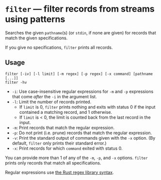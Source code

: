 # `filter` — filter records from streams using patterns

Searches the given `pathname`(s) (or `stdin`, if none are given) for records
that match the given specifications.

If you give no specifications, `filter` prints all records.

## Usage

```
filter [-iv] [-l limit] [-m regex] [-p regex] [-x command] [pathname [...]]
filter -hv
```

* `-i`: Use case-insensitive regular expressions for `-m` and `-p` expressions
  that come *after* the `-i` in the argument list.
* `-l`: Limit the number of records printed.
  * If `limit` is 0, `filter` prints nothing and exits with status 0 if the
    input contained a matching record, and 1 otherwise.
  * If `limit` is < 0, the limit is counted back from the last record in the
    input.
* `-m`: Print records that match the regular expression.
* `-p`: Do not print (i.e. prune) records that match the regular expression.
* `-v`: Print the standard output of commands given with the `-x` option. (By
  default, `filter` only prints their standard error.)
* `-x`: Print records for which `command` exited with status 0.

You can provide more than 1 of any of the `-m`, `-p`, and `-x` options. `filter`
prints only records that match all specifications.

Regular expressions use [the Rust regex library
syntax](https://docs.rs/regex/latest/regex/).
